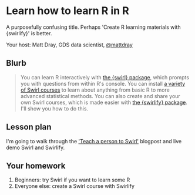 # Learn how to learn R in R

A purposefully confusing title. Perhaps 'Create R learning materials with {swirlify}' is better.

Your host: Matt Dray, GDS data scientist, [@mattdray](https://twitter.com/mattdray)

## Blurb

>You can learn R interactively with [the {swirl} package](http://swirlstats.com/), which prompts you with questions from within R's console. You can install [a variety of Swirl courses](http://swirlstats.com/scn/) to learn about anything from basic R to more advanced statistical methods. You can also create and share your own Swirl courses, which is made easier with [the {swirlify} package](http://swirlstats.com/swirlify/). I'll show you how to do this.

## Lesson plan

I'm going to walk through the ['Teach a person to Swirl'](https://www.rostrum.blog/2019/05/10/swirlify/) blogpost and live demo Swirl and Swirlify.

## Your homework

1. Beginners: try Swirl if you want to learn some R
2. Everyone else: create a Swirl course with Swirlify
